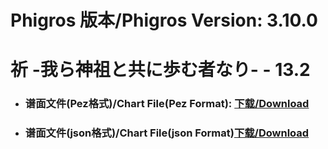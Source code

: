 
# Phigros 版本/Phigros Version:  3.10.0

# __祈 -我ら神祖と共に歩む者なり- - 13.2__

- ### __谱面文件(Pez格式)/Chart File(Pez Format):  [下载/Download](https://github.com/Po6647A/WebAssests/releases/download/3.10.0/0)__

- ### __谱面文件(json格式)/Chart File(json Format)[下载/Download](https://github.com/Po6647A/WebAssests/releases/download/3.10.0/629.json)__

